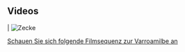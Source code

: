 ## Videos

| ![Zecke](https://aristabeeresearch.org/wp-content/uploads/2013/05/Varroa-Mite-Gilles-San-Martin-1024x685.jpg)

[Schauen Sie sich folgende Filmsequenz zur Varroamilbe an](https://www.youtube.com/watch?v=teopiu9VYBA)
